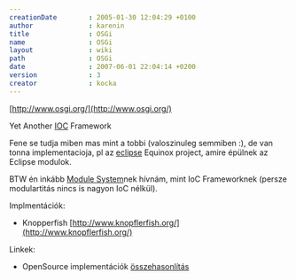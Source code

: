 ```yaml
---
creationDate        : 2005-01-30 12:04:29 +0100 
author              : karenin 
title               : OSGi 
name                : OSGi 
layout              : wiki 
path                : OSGi 
date                : 2007-06-01 22:04:14 +0200 
version             : 3 
creator             : kocka 
---
```

[http://www.osgi.org/](http://www.osgi.org/)

Yet Another [IOC](ioc.html) Framework

Fene se tudja miben mas mint a tobbi (valoszinuleg semmiben :), de van tonna implementacioja, pl az [eclipse](Eclipse.html) Equinox project, amire épülnek az Eclipse modulok.

BTW én inkább [Module System](Module%20System.html)nek hívnám, mint IoC Frameworknek (persze modulartitás nincs is nagyon IoC nélkül). 

Implmentációk:

*   Knopperfish [http://www.knopflerfish.org/](http://www.knopflerfish.org/)

Linkek:

*   OpenSource implementációk [összehasonlítás](http://www.pierocampanelli.info/articles/2007/01/22/status-of-opensource-osgi-containers)

